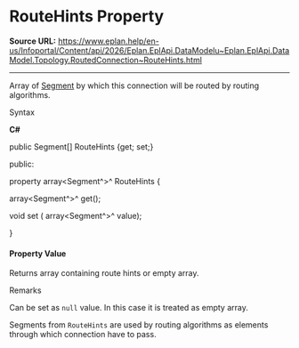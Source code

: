 # RouteHints Property

**Source URL:** https://www.eplan.help/en-us/Infoportal/Content/api/2026/Eplan.EplApi.DataModelu~Eplan.EplApi.DataModel.Topology.RoutedConnection~RouteHints.html

---

Array of [Segment](Eplan.EplApi.DataModelu~Eplan.EplApi.DataModel.Topology.Segment.html) by which this connection will be routed by routing algorithms.

Syntax

**C#**



public Segment[] RouteHints {get; set;}

public:

property array<Segment^>^ RouteHints {

   array<Segment^>^ get();

   void set (    array<Segment^>^ value);

}


#### Property Value

Returns array containing route hints or empty array.

Remarks

Can be set as `null` value. In this case it is treated as empty array.

Segments from `RouteHints` are used by routing algorithms as elements through which connection have to pass.
